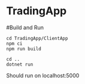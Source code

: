 # TradingApp


#Build and Run

```
cd TradingApp/ClientApp
npm ci
npm run build

cd ..
dotnet run
```

Should run on localhost:5000
